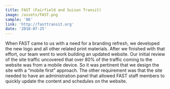 ```yaml
---
title: FAST (Fairfield and Suisun Transit)
image: /assets/FAST.png
sample: '06'
link: 'http://fasttransit.org'
date: '2018-07-25'
---
```

When FAST came to us with a need for a branding refresh, we developed the new logo and all other related print materials. After we finished with that effort, our team went to work building an updated website. Our initial review of the site traffic uncovered that over 80% of the traffic coming to the website was from a mobile device. So it was pertinent that we design the site with a “mobile first” approach. The other requirement was that the site needed to have an administration panel that allowed FAST staff members to quickly update the content and schedules on the website.
